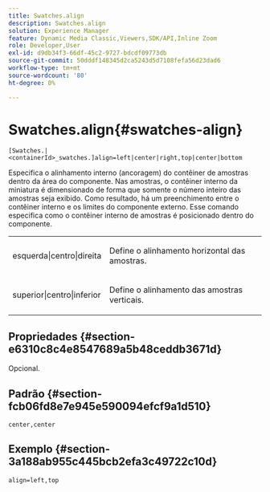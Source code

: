 ```yaml
---
title: Swatches.align
description: Swatches.align
solution: Experience Manager
feature: Dynamic Media Classic,Viewers,SDK/API,Inline Zoom
role: Developer,User
exl-id: d9db34f3-66df-45c2-9727-bdcdf09773db
source-git-commit: 50dddf148345d2ca5243d5d7108fefa56d23dad6
workflow-type: tm+mt
source-wordcount: '80'
ht-degree: 0%

---
```


# Swatches.align{#swatches-align}

`[Swatches.|<containerId>_swatches.]align=left|center|right,top|center|bottom`

Especifica o alinhamento interno (ancoragem) do contêiner de amostras dentro da área do componente. Nas amostras, o contêiner interno da miniatura é dimensionado de forma que somente o número inteiro das amostras seja exibido. Como resultado, há um preenchimento entre o contêiner interno e os limites do componente externo. Esse comando especifica como o contêiner interno de amostras é posicionado dentro do componente.

<table id="table_33CC037517964DA89EE0C005BB6B32BB"> 
 <tbody> 
  <tr> 
   <td colname="col1"> <p><span class="codeph"> esquerda|centro|direita</span> </p> </td> 
   <td colname="col2"> <p> Define o alinhamento horizontal das amostras. </p> </td> 
  </tr> 
  <tr> 
   <td colname="col1"> <p><span class="codeph"> superior|centro|inferior</span> </p> </td> 
   <td colname="col2"> <p> Define o alinhamento das amostras verticais. </p> </td> 
  </tr> 
 </tbody> 
</table>

## Propriedades {#section-e6310c8c4e8547689a5b48ceddb3671d}

Opcional.

## Padrão {#section-fcb06fd8e7e945e590094efcf9a1d510}

`center,center`

## Exemplo {#section-3a188ab955c445bcb2efa3c49722c10d}

`align=left,top`

